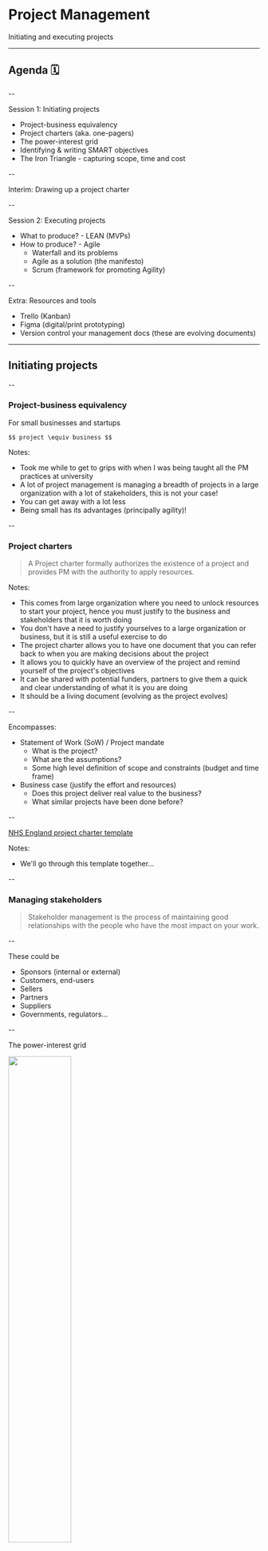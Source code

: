 <!-- .slide: data-background="./assets/imgs/NASA-Apollo8-Dec24-Earthrise.jpg" -->
# Project Management

Initiating and executing projects

---

## Agenda 🗓️

--

Session 1: Initiating projects

- Project-business equivalency
- Project charters (aka. one-pagers)
- The power-interest grid
- Identifying & writing SMART objectives
- The Iron Triangle - capturing scope, time and cost

<!-- TODO: Julius what do you think would be valuable to share with them? -->

--

Interim: Drawing up a project charter

--

Session 2: Executing projects

- What to produce? - LEAN (MVPs)
- How to produce? - Agile
  - Waterfall and its problems
  - Agile as a solution (the manifesto)
  - Scrum (framework for promoting Agility)

<!-- TODO: Maybe add a section AI for your business? -->

--

Extra: Resources and tools

- Trello (Kanban)
- Figma (digital/print prototyping)
- Version control your management docs (these are evolving documents)

---

<!-- .slide: data-background="./assets/imgs/rocket.gif" -->
## Initiating projects

--

### Project-business equivalency

For small businesses and startups

`$$ project \equiv business $$`

Notes:

- Took me while to get to grips with when I was being taught all the PM practices at university
- A lot of project management is managing a breadth of projects in a large organization with a lot of stakeholders, this is not your case!
- You can get away with a lot less
- Being small has its advantages (principally agility)!

--

### Project charters

> A Project charter formally authorizes the existence of a project and provides PM with the authority to apply resources.

Notes:

- This comes from large organization where you need to unlock resources to start your project, hence you must justify to the business and stakeholders that it is worth doing
- You don't have a need to justify yourselves to a large organization or business, but it is still a useful exercise to do
- The project charter allows you to have one document that you can refer back to when you are making decisions about the project
- It allows you to quickly have an overview of the project and remind yourself of the project's objectives
- It can be shared with potential funders, partners to give them a quick and clear understanding of what it is you are doing
- It should be a living document (evolving as the project evolves)

--

Encompasses:

- Statement of Work (SoW) / Project mandate
  - What is the project?
  - What are the assumptions?
  - Some high level definition of scope and constraints (budget and time frame)
- Business case (justify the effort and resources)
  - Does this project deliver real value to the business?
  - What similar projects have been done before?

--

[NHS England project charter template](https://www.england.nhs.uk/wp-content/uploads/2022/02/qsir-define-your-project-charter.pdf)

Notes:

- We'll go through this template together...

--

### Managing stakeholders

> Stakeholder management is the process of maintaining good relationships with the people who have the most impact on your work.

--

These could be

- Sponsors (internal or external)
- Customers, end-users
- Sellers
- Partners
- Suppliers
- Governments, regulators...

--

<!-- .slide: data-background="white" -->
The power-interest grid

<img src="https://www.researchgate.net/profile/Porto-Geciane/publication/280560177/figure/fig2/AS:614120046989320@1523429037826/Power-Interest-matrix.png" width="50%">

General rule of thumb:

- KS - Involve, engage, consultant (as they pose a risk)
- MC - Involve in decision, communicate regularly
- KI - Make use of interest
- ME - Inform, low priority

Notes:

- The power-interest grid is a tool to help you identify your stakeholders and how to manage them
- I don't think it is massively useful, but as quick exercise, grab a piece of paper draw out a grid and try to place your stakeholders in the grid
- Formalized way of ensuring who are the key stakeholders

--

### Objectives (and being SMART)

- The project charter lists the project's deliverables
  - The project scope i.e. What we are going to make / do
- It also lists the project's objectives
  - The project goals (desired outcomes or benefit)
  - i.e. Why are we doing this
- Each stakeholder will have different objectives!

--

Outputs vs. outcomes vs. objectives

- Output / deliverable - what we're going to produce (the 'what')
- Outcome - the change that the output will bring about (the 'so what')
- Benefit - the value that the outcome will bring (the 'why')
- Objective = the projects goals (desired outcomes or benefit)

Framework for capturing objectives: SMART (Specific, Measurable, Achievable, Relevant, Time-bound)

--

Worked example

- Output: A drone that can monitor crop health in an automated way - can you think of the output of your particular project? (the 'what')
- Outcome:
  - Farmers get feedback on crop health regularly without driving to the field
  - Don't dammage the crop by passing over it with a tractor
  - Can choose fertiliser and irrigation based off timely crop health data
- Objectives (measurable benefits):
  - Increase crop yield by 10%
  - Decrease crop damage by 5%
  - Decrease fertiliser and irrigation costs by 5%
  - Decrease time spent monitoring crop health from 5h to 1h per week

Now you try!

Framework for SMART objectives:
 capturing the benefit, ouctcome or improments

> To [improve/increase/enhance] [something] by [some amount] by [some date].

Specefic, Measurable, Achievable, Relevant, Time-bound (SMART)

Instead of throiwing platitude such as optimse, maximise the potential of the progarm or we will be carrying out in an ongoing way 
or we will implement x by y - no clear benefit

--

<!-- .slide: data-background="#FFFFFF" -->
### The Iron Triangle

<!-- change size of image -->
<img src="https://upload.wikimedia.org/wikipedia/commons/thumb/8/88/Project-triangle-en.svg/1200px-Project-triangle-en.svg.png" width="50%">

- The triangle is rigid
- Quality is constrained by cost, time and scope
- The trick is figuring out where the stakeholders priorities lie

--

With many projects, unfortunately, this is the case
<img src="assets/imgs/Screenshot_2023-05-30-15-04-17-61_e2d5b3f32b79de1d45acd1fad96fbb0f.jpg" width="50%">

Notes:

- You start very ambitiously, and midway through you run out of steam and have to cut corners
- While the iron triangle is sort sudo-science (it's not a law), it does make you reason about the trade-offs you're making when you're working on your project
- It's OK to cut corners, just make sure you're not cutting your head off

--

![](./assets/imgs/Screenshot%20from%202023-05-30%2017-15-51.png)

Notes:

- You can only have two
- For example you can focus on reducing cost and time, but you'll have to cut scope

--

Prompting questions 🤔:

- Can you think of what might be the most limiting factor for startups?
- Can you see any potential trade-off decisions you may need to make in your projects?
- Can you tell me what is most valuable to your project (scope, time or cost)?

Notes:

- If you are working in medical technology, scope takes precedence over time and cost
- However as a startup, time is often the limiting factor

---

## Interim

Write up your project charter.

This will involve you thinking about the most
- importnnt constraints (scope, time, cost)
- identify stakeholders
- identify benefirs
- objectives
- risks 
- scope

[NHS England project charter template](https://www.england.nhs.uk/wp-content/uploads/2022/02/qsir-define-your-project-charter.pdf)

Here is a spreadsheet template

<!-- TODO: Make Sheets version for teams to generate-->

---

<!-- .slide: data-background="./assets/imgs/walking.gif" -->
## Project execution

- So you have your project charters, your objectives, your stakeholders, your risks, your scope

What about planning?

And when do you get to start doing